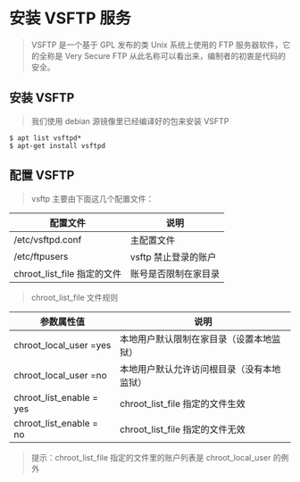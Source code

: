 # 安装 VSFTP 服务

> VSFTP 是一个基于 GPL 发布的类 Unix 系统上使用的 FTP 服务器软件，它的全称是 Very Secure FTP 从此名称可以看出来，编制者的初衷是代码的安全。

## 安装 VSFTP

> 我们使用 debian 源镜像里已经编译好的包来安装 VSFTP

```shell
$ apt list vsftpd*
$ apt-get install vsftpd
```

## 配置 VSFTP

> vsftp 主要由下面这几个配置文件：

| 配置文件                    | 说明                 |
| --------------------------- | -------------------- |
| /etc/vsftpd.conf            | 主配置文件           |
| /etc/ftpusers               | vsftp 禁止登录的账户 |
| chroot_list_file 指定的文件 | 账号是否限制在家目录 |

> chroot_list_file 文件规则

| 参数属性值               | 说明                                       |
| ------------------------ | ------------------------------------------ |
| chroot_local_user =yes   | 本地用户默认限制在家目录（设置本地监狱）   |
| chroot_local_user =no    | 本地用户默认允许访问根目录（没有本地监狱） |
| chroot_list_enable = yes | chroot_list_file 指定的文件生效            |
| chroot_list_enable = no  | chroot_list_file 指定的文件无效            |

> 提示：chroot_list_file 指定的文件里的账户列表是 chroot_local_user 的例外
